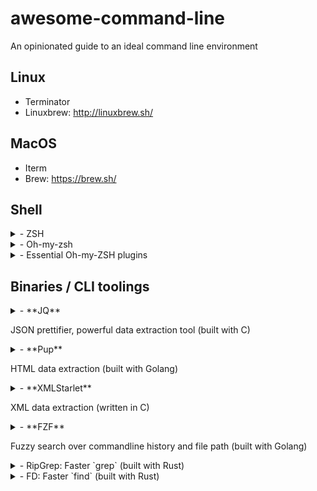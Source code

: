 
# awesome-command-line

An opinionated guide to an ideal command line environment

## Linux

- Terminator
- Linuxbrew: http://linuxbrew.sh/

## MacOS

- Iterm
- Brew: https://brew.sh/

## Shell

<details>
<summary>- ZSH</summary>

  https://github.com/robbyrussell/oh-my-zsh/wiki/Installing-ZSH

  Linux

  ```shell

  # Linux
  sudo apt-get install zsh
  
  # MacOS
  brew install zsh zsh-completions
  
  chsh -s $(which zsh)

  ```
</details>
  
<details>
<summary>- Oh-my-zsh</summary>

  https://github.com/robbyrussell/oh-my-zsh#basic-installation
  
  ```shell
  sh -c "$(curl -fsSL https://raw.githubusercontent.com/robbyrussell/oh-my-zsh/master/tools/install.sh)"
  ```
</details>

<details>
<summary>- Essential Oh-my-ZSH plugins</summary>

  ```text

  plugins=(
    docker
    docker-compose
    git
    sudo
    zsh-autosuggestions
    mvn
    node
    kubectl
    zsh-better-npm-completion
    spring
    golang
  )

  ```
  
  - zsh-autosuggestions:

    https://github.com/zsh-users/zsh-autosuggestions/blob/master/INSTALL.md

    ```shell
    git clone https://github.com/zsh-users/zsh-autosuggestions ${ZSH_CUSTOM:-~/.oh-my-zsh/custom}/plugins/zsh-autosuggestions
    ```
</details>

## Binaries / CLI toolings

<details>
<summary>
- **JQ** 

JSON prettifier, powerful data extraction tool (built with C)
</summary>

  https://stedolan.github.io/jq/download/

  ```shell
  sudo apt install jq
  brew install jq
  ```
</details>
<details>
<summary>
- **Pup**

HTML data extraction (built with Golang)
</summary>

  https://github.com/ericchiang/pup#install

  ```shell
  go get github.com/ericchiang/pup

  brew install https://raw.githubusercontent.com/EricChiang/pup/master/pup.rb
  ```
</details>

<details>
<summary>
- **XMLStarlet**

XML data extraction (written in C)
</summary>

  (**do not recommend** because its not very intuitive)

  ```shell
  sudo apt search xmlstarlet
  ```
</details>
<details>
<summary>
- **FZF**

Fuzzy search over commandline history and file path (built with Golang)
</summary>
  
  https://github.com/junegunn/fzf#installation

  ```shell
  brew install fzf

  # To install useful key bindings and fuzzy completion:
  $(brew --prefix)/opt/fzf/install
  ```
</details>
<details>
<summary>- RipGrep: Faster `grep` (built with Rust)</summary>

  https://github.com/BurntSushi/ripgrep#installation

  ```shell
  brew install ripgrep
  sudo apt install ripgrep
  ```
</details>
<details>
<summary>- FD: Faster `find` (built with Rust)</summary>

  https://github.com/sharkdp/fd#installation

  ```shell
  brew install fd

  # Linux
  # https://github.com/sharkdp/fd/releases
  ```

  +/ Note:<details> This can be use in combination with FZF to search and navigate through directory tree even faster
<details>
<summary>- Exa: Improved `ls` (built with Rust)</summary>

  https://github.com/ogham/exa#installation

  ```shell
  brew install exa
  cargo install exa
  ```
</details>
<details>
<summary>- Bat: Improved `cat` (built with Rust)</summary>

  https://github.com/sharkdp/bat#installation

  ```shell
  brew install bat
  cargo install bat
  ```
